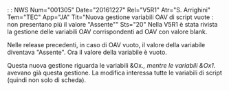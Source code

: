  :  : NWS Num="001305" Date="20161227" Rel="V5R1" Atr="S. Arrighini" Tem="TEC" App="JA" Tit="Nuova gestione variabili OAV di script vuote :  non presentano più il valore "Assente"" Sts="20"
Nella V5R1 è stata rivista la gestione delle variabili OAV corrispondenti ad OAV con valore blank.

Nelle release precedenti, in caso di OAV vuoto, il valore della variabile diventava "Assente".
Ora il valore della variabile è vuoto.

Questa nuova gestione riguarda le variabili &Ox.*, mentre le variabili &Ox1.* avevano già questa gestione.
La modifica interessa tutte le variabili di script (quindi non solo di scheda).
